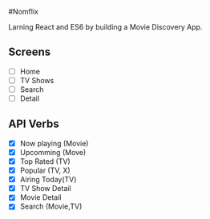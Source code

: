 #Nomflix

Larning React and ES6 by building a Movie Discovery App.

## Screens

- [ ] Home
- [ ] TV Shows
- [ ] Search
- [ ] Detail

## API Verbs

- [x] Now playing (Movie)
- [x] Upcomming (Move)
- [x] Top Rated (TV)
- [x] Popular (TV, X)
- [x] Airing Today(TV)
- [x] TV Show Detail
- [x] Movie Detail
- [x] Search (Movie,TV)
